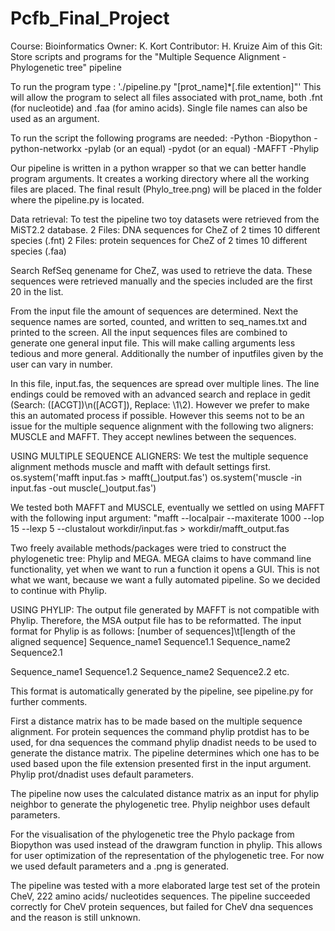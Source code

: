 # Pcfb_Final_Project
Course: Bioinformatics
Owner: K. Kort
Contributor: H. Kruize
Aim of this Git: Store scripts and programs for the "Multiple Sequence Alignment - Phylogenetic tree" pipeline


To run the program type : './pipeline.py "[prot_name]\*[.file extention]"'
This will allow the program to select all files associated with prot_name, both .fnt (for nucleotide) and .faa (for amino acids).
Single file names can also be used as an argument.

To run the script the following programs are needed:
-Python
-Biopython
-python-networkx
-pylab (or an equal)
-pydot (or an equal)
-MAFFT
-Phylip

Our pipeline is written in a python wrapper so that we can better handle program arguments.
It creates a working directory where all the working files are placed.
The final result (Phylo_tree.png) will be placed in the folder where the pipeline.py is located.

Data retrieval:
To test the pipeline two toy datasets were retrieved from the MiST2.2 database.
2 Files: DNA sequences for CheZ of 2 times 10 different species (.fnt)
2 Files: protein sequences for CheZ of 2 times 10 different species (.faa)

Search RefSeq genename for CheZ, was used to retrieve the data. These sequences were retrieved manually and the species included are the first 20 in the list.

From the input file the amount of sequences are determined.
Next the sequence names are sorted, counted, and written to seq_names.txt and printed to the screen.
All the input sequences files are combined to generate one general input file. This will make calling arguments less tedious and more general. Additionally the number of inputfiles given by the user can vary in number.

In this file, input.fas, the sequences are spread over multiple lines. The line endings could be removed with an advanced search and replace in gedit (Search: ([ACGT])\n([ACGT]), Replace: \1\2). However we prefer to make this an automated process if possible.
However this seems not to be an issue for the multiple sequence alignment with the following two aligners: MUSCLE and MAFFT.
They accept newlines between the sequences.

USING MULTIPLE SEQUENCE ALIGNERS:
We test the multiple sequence alignment methods muscle and mafft with default settings first.
os.system('mafft input.fas > mafft(\_)output.fas')
os.system('muscle -in input.fas -out muscle(\_)output.fas')

We tested both MAFFT and MUSCLE, eventually we settled on using MAFFT with the following input argument:
"mafft --localpair --maxiterate 1000 --lop 15 --lexp 5 --clustalout workdir/input.fas > workdir/mafft_output.fas

Two freely available methods/packages were tried to construct the phylogenetic tree: Phylip and MEGA. MEGA claims to have command line functionality, yet when we want to run a function it opens a GUI. This is not what we want, because we want a fully automated pipeline. So we decided to continue with Phylip.

USING PHYLIP:
The output file generated by MAFFT is not compatible with Phylip. Therefore, the MSA output file has to be reformatted.
The input format for Phylip is as follows:
[number of sequences]\t[length of the aligned sequence]
Sequence_name1 Sequence1.1
Sequence_name2 Sequence2.1

Sequence_name1 Sequence1.2
Sequence_name2 Sequence2.2
etc.

This format is automatically generated by the pipeline, see pipeline.py for further comments.

First a distance matrix has to be made based on the multiple sequence alignment.
For protein sequences the command phylip protdist has to be used, for dna sequences the command phylip dnadist needs to be used to generate the distance matrix. The pipeline determines which one has to be used based upon the file extension presented first in the input argument.
Phylip prot/dnadist uses default parameters.

The pipeline now uses the calculated distance matrix as an input for phylip neighbor to generate the phylogenetic tree.
Phylip neighbor uses default parameters.

For the visualisation of the phylogenetic tree the Phylo package from Biopython was used instead of the drawgram function in phylip. This allows for user optimization of the representation of the phylogenetic tree. For now we used default parameters and a .png is generated.

The pipeline was tested with a more elaborated large test set of the protein CheV, 222 amino acids/ nucleotides sequences.
The pipeline succeeded correctly for CheV protein sequences, but failed for CheV dna sequences and the reason is still unknown.
